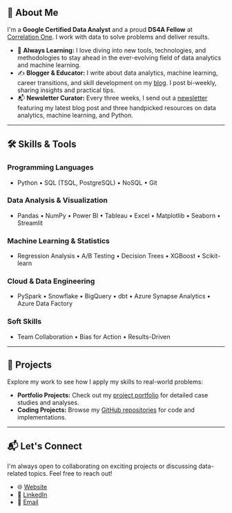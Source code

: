 ## 👋 About Me

I'm a **Google Certified Data Analyst** and a proud **DS4A Fellow** at [Correlation One](https://www.correlation-one.com/). I work with data to solve problems and deliver results. 

- 🌱 **Always Learning:** I love diving into new tools, technologies, and methodologies to stay ahead in the ever-evolving field of data analytics and machine learning.  
- ✍️ **Blogger & Educator:** I write about data analytics, machine learning, career transitions, and skill development on my [blog](https://ombotimbe.com/). I post bi-weekly, sharing insights and practical tips.  
- 📬 **Newsletter Curator:** Every three weeks, I send out a [newsletter](https://zeidombo.substack.com/) featuring my latest blog post and three handpicked resources on data analytics, machine learning, and Python.  

***

## 🛠 Skills & Tools  

### **Programming Languages**  
- Python • SQL (TSQL, PostgreSQL) • NoSQL • Git  

### **Data Analysis & Visualization**  
- Pandas • NumPy • Power BI • Tableau • Excel • Matplotlib • Seaborn • Streamlit  

### **Machine Learning & Statistics**  
- Regression Analysis • A/B Testing • Decision Trees • XGBoost • Scikit-learn  

### **Cloud & Data Engineering**  
- PySpark • Snowflake • BigQuery • dbt • Azure Synapse Analytics • Azure Data Factory  

### **Soft Skills**  
- Team Collaboration • Bias for Action • Results-Driven  

***

## 🚀 Projects  

Explore my work to see how I apply my skills to real-world problems:  
- **Portfolio Projects:** Check out my [project portfolio](https://ombotimbe.com/projects) for detailed case studies and analyses.  
- **Coding Projects:** Browse my [GitHub repositories](https://github.com/obtbe?tab=repositories) for code and implementations.  

***

## 📬 Let's Connect  

I'm always open to collaborating on exciting projects or discussing data-related topics. Feel free to reach out!  

- 🌐 [Website](https://ombotimbe.com/)  
- 💼 [LinkedIn](https://www.linkedin.com/in/obtbe/)  
- 📧 [Email](mailto:zobtbe@gmail.com)  
